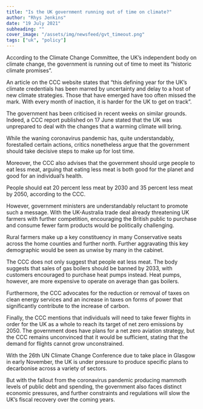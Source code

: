```yaml
---
title: "Is the UK government running out of time on climate?"
author: "Rhys Jenkins"
date: "19 July 2021"
subheading: ""
cover_image: "/assets/img/newsfeed/gvt_timeout.png"
tags: ["uk", "policy"]
---
```

According to the Climate Change Committee, the UK’s independent body on climate change, the government is running out of time to meet its “historic climate promises”.

An article on the CCC website states that “this defining year for the UK’s climate credentials has been marred by uncertainty and delay to a host of new climate strategies. Those that have emerged have too often missed the mark. With every month of inaction, it is harder for the UK to get on track”.

The government has been criticised in recent weeks on similar grounds. Indeed, a CCC report published on 17 June stated that the UK was unprepared to deal with the changes that a warming climate will bring.

While the waning coronavirus pandemic has, quite understandably, forestalled certain actions, critics nonetheless argue that the government should take decisive steps to make up for lost time.

Moreover, the CCC also advises that the government should urge people to eat less meat, arguing that eating less meat is both good for the planet and good for an individual’s health.

People should eat 20 percent less meat by 2030 and 35 percent less meat by 2050, according to the CCC.

However, government ministers are understandably reluctant to promote such a message. With the UK-Australia trade deal already threatening UK farmers with further competition, encouraging the British public to purchase and consume fewer farm products would be politically challenging.

Rural farmers make up a key constituency in many Conservative seats across the home counties and further north. Further aggravating this key demographic would be seen as unwise by many in the cabinet.

The CCC does not only suggest that people eat less meat. The body suggests that sales of gas boilers should be banned by 2033, with customers encouraged to purchase heat pumps instead. Heat pumps, however, are more expensive to operate on average than gas boilers.

Furthermore, the CCC advocates for the reduction or removal of taxes on clean energy services and an increase in taxes on forms of power that significantly contribute to the increase of carbon.

Finally, the CCC mentions that individuals will need to take fewer flights in order for the UK as a whole to reach its target of net zero emissions by 2050. The government does have plans for a net zero aviation strategy, but the CCC remains unconvinced that it would be sufficient, stating that the demand for flights cannot grow unconstrained.

With the 26th UN Climate Change Conference due to take place in Glasgow in early November, the UK is under pressure to produce specific plans to decarbonise across a variety of sectors.

But with the fallout from the coronavirus pandemic producing mammoth levels of public debt and spending, the government also faces distinct economic pressures, and further constraints and regulations will slow the UK’s fiscal recovery over the coming years.